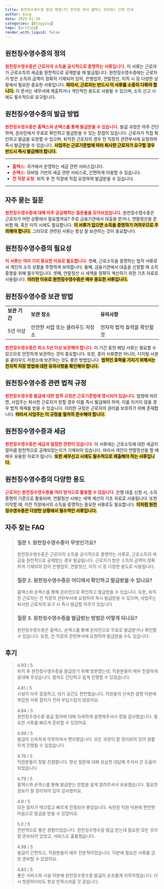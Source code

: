 ```yaml
---
title: 원천징수영수증 발급 방법(ft 전직장 퇴사 홈택스 모바일) 간편 안내
author: bing
date: 2025-01-30
categories: [Blogging]
tags: [writing]
render_with_liquid: false
---
```



<h2 id='원천징수영수증의 정의'>원천징수영수증의 정의</h2>

<p><b><span style="color: #ee2323;">원천징수영수증은 근로자의 소득을 공식적으로 증명하는 서류입니다.</span></b> 이 서류는 근로자가 근로소득의 세금을 원천적으로 공제받을 때 발급됩니다. 원천징수영수증에는 근로자가 받은 소득의 금액이 정확히 기재되어 있어, 은행업무, 연말정산, 이직 시 등 다양한 상황에서 필요한 중요한 서류입니다. <b><span style="background-color: #ffe066;">따라서, 근로자는 반드시 이 서류를 소중히 다뤄야 합니다.</span></b> 이 문서는 세무서에 제출하거나 개인적인 용도로 사용될 수 있으며, 소득 신고 시에도 필수적으로 요구됩니다.</p>

<h2 id='원천징수영수증의 발급 방법'>원천징수영수증의 발급 방법</h2>

<p><b><span style="color: #ee2323;">원천징수영수증은 홈택스와 손택스를 통해 발급받을 수 있습니다.</span></b> 발급 과정은 아주 간단하며, 온라인에서 무료로 확인하고 발급받을 수 있는 장점이 있습니다. 근로자가 직접 확인하고 발급을 요청할 수 있으며, 퇴직한 근로자의 경우 전 직장의 관련부서에 요청하여 즉시 발급받을 수 있습니다. <b><span style="background-color: #ffe066;">사업주는 근로기준법에 따라 퇴사한 근로자가 요구할 경우 반드시 즉시 발급해야 합니다.</span></b></p>

<hr />

<ul>
    <li><b><span style="color: #ee2323;">홈택스:</span></b> 국가에서 운영하는 세금 관련 서비스입니다.</li>
    <li><b><span style="color: #ee2323;">손택스:</span></b> 모바일 기반의 세금 관련 서비스로, 간편하게 이용할 수 있습니다.</li>
    <li><b><span style="color: #ee2323;">전 직장 요청:</span></b> 퇴직 후 전 직장에 직접 요청하여 발급받을 수 있습니다.</li>
</ul>

<hr />

<h2 id='자주 묻는 질문'>자주 묻는 질문</h2>

<p><b><span style="color: #ee2323;">원천징수영수증에 대해 자주 궁금해하는 질문들을 모아보았습니다.</span></b> 원천징수영수증은 근로자가 어떤 상황에서 필요할까요? 주로 금융기관에서 대출을 받거나, 연말정산을 준비할 때, 혹은 이직 시에도 필요합니다. <b><span style="background-color: #ffe066;">이 서류가 없으면 소득을 증명하기 어려우므로 주의해야 합니다.</span></b> 그러므로 관련된 서류는 항상 잘 보관하는 것이 중요합니다.</p>

<h2 id='원천징수영수증의 필요성'>원천징수영수증의 필요성</h2>

<p><b><span style="color: #ee2323;">이 서류는 여러 가지 중요한 이유로 필요합니다.</span></b> 첫째, 근로소득을 증명하는 법적 서류로서 개인의 소득 상황을 투명하게 보여줍니다. 둘째, 금융기관에서 대출을 신청할 때 소득 증명을 위해 필수적입니다. 셋째, 연말정산 시 세액을 정확히 계산하기 위한 기초 자료로 사용됩니다. <b><span style="background-color: #ffe066;">이러한 이유로 원천징수영수증은 매우 중요한 서류입니다.</span></b></p>

<h2 id='원천징수영수증 보관 방법'>원천징수영수증 보관 방법</h2>

<table>
    <tr>
        <td><b>보관 기간</b></td>
        <td><b>보관 장소</b></td>
        <td><b>유의사항</b></td>
    </tr>
    <tr>
        <td>5년 이상</td>
        <td>안전한 서랍 또는 클라우드 저장소</td>
        <td>전자적 법적 효력을 확인할 것</td>
    </tr>
</table>

<p><b><span style="color: #ee2323;">원천징수영수증은 최소 5년 이상 보관해야 합니다.</span></b> 이 기간 동안 해당 서류는 필요할 수 있으므로 안전하게 보관하는 것이 중요합니다. 또한, 종이 서류뿐만 아니라, 디지털 사본을 클라우드 저장소에 보관하는 것도 좋은 방법입니다. <b><span style="background-color: #ffe066;">법적인 효력을 가지기 위해서는 전자적 저장 방법에 대한 유의사항을 확인해야 합니다.</span></b></p>

<h2 id='원천징수영수증 관련 법적 규정'>원천징수영수증 관련 법적 규정</h2>

<p><b><span style="color: #ee2323;">원천징수영수증 발급에 대한 법적 규정은 근로기준법에 명시되어 있습니다.</span></b> 법령에 따르면, 사업주는 퇴사한 근로자가 원할 경우 이를 즉시 발급해야 하며, 이를 지키지 않을 경우 법적 제재를 받을 수 있습니다. 이러한 규정은 근로자의 권리를 보호하기 위해 존재합니다. <b><span style="background-color: #ffe066;">따라서 사업주는 이 규정을 철저히 준수해야 합니다.</span></b></p>

<h2 id='원천징수영수증과 세금'>원천징수영수증과 세금</h2>

<p><b><span style="color: #ee2323;">원천징수영수증은 세금과 밀접한 관련이 있습니다.</span></b> 이 서류에는 근로소득에 대한 세금이 얼마큼 원천적으로 공제되었는지가 기재되어 있습니다. 따라서 개인이 연말정산을 할 때 매우 유용한 자료가 됩니다. <b><span style="background-color: #ffe066;">또한 세무신고 시에도 필수적으로 제출해야 하는 서류입니다.</span></b></p>

<h2 id='원천징수영수증의 다양한 용도'>원천징수영수증의 다양한 용도</h2>

<p><b><span style="color: #ee2323;">근로자는 원천징수영수증을 여러 방식으로 활용할 수 있습니다.</span></b> 은행 대출 신청 시, 소득 증명의 기준으로 활용되며, 연말정산 시에는 세액 계산의 기초 자료로 사용됩니다. 또한 이직할 때, 이전 직장에서의 소득을 증명하는 중요한 서류로도 필요합니다. <b><span style="background-color: #ffe066;">이처럼 원천징수영수증은 다양한 상황에서 필수적인 서류입니다.</span></b></p>


<h2 id='자주_찾는_FAQ'>자주 찾는 FAQ</h2>
<div itemscope="" itemtype="https://schema.org/FAQPage"> 
<blockquote> 
<div itemscope="" itemprop="mainEntity" itemtype="https://schema.org/Question"> 
<h3 itemprop="name">질문 1. 원천징수영수증이 무엇인가요?</h3> 
<div itemscope="" itemprop="acceptedAnswer" itemtype="https://schema.org/Answer"> 
<span itemprop="text"> 
<p>원천징수영수증은 근로자의 소득을 공식적으로 증명하는 서류로, 근로소득의 세금을 원천적으로 공제받는 경우 발급됩니다. 근로자가 받은 소득의 금액이 정확하게 기재되어 있어 은행업무, 연말정산, 이직 시 등 다양한 용도로 사용됩니다.</p> 
</span> 
</div> 
</div> 
<div itemscope="" itemprop="mainEntity" itemtype="https://schema.org/Question"> 
<h3 itemprop="name">질문 2. 원천징수영수증은 어디에서 확인하고 발급받을 수 있나요?</h3> 
<div itemscope="" itemprop="acceptedAnswer" itemtype="https://schema.org/Answer"> 
<span itemprop="text"> 
<p>홈택스와 손택스를 통해 온라인으로 확인하고 발급받을 수 있습니다. 또한, 퇴직한 근로자는 전 직장의 관련부서에 요청하여 즉시 발급받을 수 있으며, 사업주는 퇴사한 근로자의 요구 시 즉시 발급할 의무가 있습니다.</p> 
</span> 
</div> 
</div> 
<div itemscope="" itemprop="mainEntity" itemtype="https://schema.org/Question"> 
<h3 itemprop="name">질문 3. 원천징수영수증을 발급받는 방법은 어떻게 되나요?</h3> 
<div itemscope="" itemprop="acceptedAnswer" itemtype="https://schema.org/Answer"> 
<span itemprop="text"> 
<p>원천징수영수증은 홈택스, 손택스를 통해 온라인으로 무료로 발급받거나 확인할 수 있습니다. 또한, 전 직장의 관련부서에 요청하여 발급받을 수도 있습니다.</p> 
</span> 
</div> 
</div> 
</blockquote> 
</div>
<h2 id='후기'>후기</h2>
<div itemscope itemtype="https://schema.org/Product">
  <blockquote>
  <div itemprop="review" itemscope itemtype="https://schema.org/Review">
      <div itemprop="reviewRating" itemscope itemtype="https://schema.org/Rating"> <span itemprop="ratingValue">4.93</span> / <span itemprop="bestRating">5</span> </div>
      <span itemprop="reviewBody">퇴직 후 원천징수영수증을 발급받기 위해 방문했는데, 직원분들이 매우 친절하게 응대해 주셨습니다. 절차도 간단하고 쉽게 진행할 수 있었습니다.</span>
  </div>
  <br>
  <div itemprop="review" itemscope itemtype="https://schema.org/Review">
      <div itemprop="reviewRating" itemscope itemtype="https://schema.org/Rating"> <span itemprop="ratingValue">4.81</span> / <span itemprop="bestRating">5</span> </div>
      <span itemprop="reviewBody">시설이 아주 깔끔하고, 대기 공간도 편안했습니다. 직원들의 신속한 설명 덕분에 복잡한 서류 절차가 전혀 부담스럽지 않았어요.</span>
  </div>
  <br>
  <div itemprop="review" itemscope itemtype="https://schema.org/Review">
      <div itemprop="reviewRating" itemscope itemtype="https://schema.org/Rating"> <span itemprop="ratingValue">4.84</span> / <span itemprop="bestRating">5</span> </div>
      <span itemprop="reviewBody">원천징수영수증 발급 절차에 대해 자세하게 설명해주셔서 정말 감사했습니다. 필요한 서류를 빠르게 준비할 수 있었어요.</span>
  </div>
  <br>
  <div itemprop="review" itemscope itemtype="https://schema.org/Review">
      <div itemprop="reviewRating" itemscope itemtype="https://schema.org/Rating"> <span itemprop="ratingValue">4.99</span> / <span itemprop="bestRating">5</span> </div>
      <span itemprop="reviewBody">발급이 신속하게 이루어져서 편리했습니다. 모든 과정이 잘 정리되어 있어 원활하게 진행될 수 있었습니다.</span>
  </div>
  <br>
  <div itemprop="review" itemscope itemtype="https://schema.org/Review">
      <div itemprop="reviewRating" itemscope itemtype="https://schema.org/Rating"> <span itemprop="ratingValue">4.76</span> / <span itemprop="bestRating">5</span> </div>
      <span itemprop="reviewBody">직원분들이 정말 친절합니다. 항상 질문에 대해 성심껏 대답해 주셔서 큰 도움이 되었습니다.</span>
  </div>
  <br>
  <div itemprop="review" itemscope itemtype="https://schema.org/Review">
      <div itemprop="reviewRating" itemscope itemtype="https://schema.org/Rating"> <span itemprop="ratingValue">4.79</span> / <span itemprop="bestRating">5</span> </div>
      <span itemprop="reviewBody">홈택스와 손택스를 통해 발급받는 방법을 쉽게 알려주셔서 유용했습니다. 필요한 정보가 잘 정리되어 있어 감사했어요.</span>
  </div>
  <br>
  <div itemprop="review" itemscope itemtype="https://schema.org/Review">
      <div itemprop="reviewRating" itemscope itemtype="https://schema.org/Rating"> <span itemprop="ratingValue">4.9</span> / <span itemprop="bestRating">5</span> </div>
      <span itemprop="reviewBody">모든 절차가 매끄럽고 빠르게 진행되어 좋았습니다. 숙련된 직원 덕분에 편안한 마음으로 발급을 받을 수 있었어요.</span>
  </div>
  <br>
  <div itemprop="review" itemscope itemtype="https://schema.org/Review">
      <div itemprop="reviewRating" itemscope itemtype="https://schema.org/Rating"> <span itemprop="ratingValue">5.0</span> / <span itemprop="bestRating">5</span> </div>
      <span itemprop="reviewBody">전반적으로 좋은 경험이었습니다. 원천징수영수증 발급 받는데 필요한 모든 것이 잘 준비되어 있었고, 서비스도 훌륭했습니다.</span>
  </div>
  <br>
  <div itemprop="review" itemscope itemtype="https://schema.org/Review">
      <div itemprop="reviewRating" itemscope itemtype="https://schema.org/Rating"> <span itemprop="ratingValue">4.98</span> / <span itemprop="bestRating">5</span> </div>
      <span itemprop="reviewBody">발급이 간편하고, 직원분들이 매우 전문적이었습니다. 덕분에 필요한 서류를 금방 준비할 수 있었어요.</span>
  </div>
  <br>
  <div itemprop="review" itemscope itemtype="https://schema.org/Review">
      <div itemprop="reviewRating" itemscope itemtype="https://schema.org/Rating"> <span itemprop="ratingValue">4.83</span> / <span itemprop="bestRating">5</span> </div>
      <span itemprop="reviewBody">좋은 서비스와 시설 덕분에 원천징수영수증 발급이 순조롭게 이루어졌습니다. 다시 방문하더라도 항상 만족스러울 것 같습니다.</span>
  </div>
  </blockquote>
</div>
